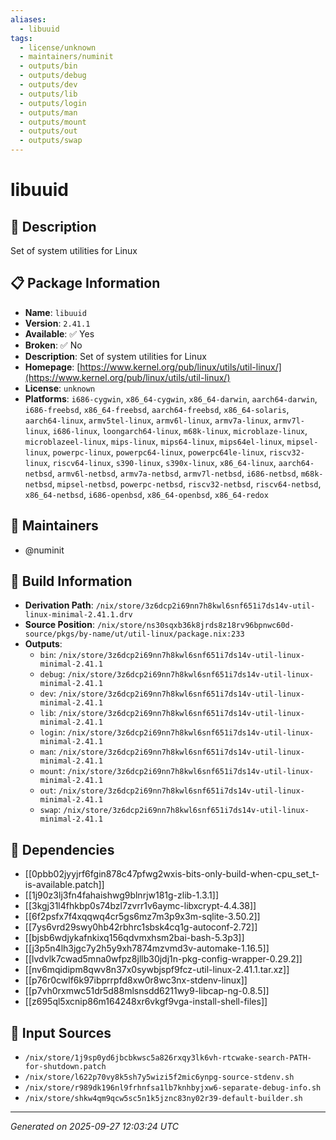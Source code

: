 ```yaml
---
aliases:
  - libuuid
tags:
  - license/unknown
  - maintainers/numinit
  - outputs/bin
  - outputs/debug
  - outputs/dev
  - outputs/lib
  - outputs/login
  - outputs/man
  - outputs/mount
  - outputs/out
  - outputs/swap
---
```


# libuuid

## 📝 Description

Set of system utilities for Linux

## 📋 Package Information

- **Name**: `libuuid`
- **Version**: `2.41.1`
- **Available**: ✅ Yes
- **Broken**: ✅ No
- **Description**: Set of system utilities for Linux
- **Homepage**: [https://www.kernel.org/pub/linux/utils/util-linux/](https://www.kernel.org/pub/linux/utils/util-linux/)
- **License**: `unknown`
- **Platforms**: `i686-cygwin`, `x86_64-cygwin`, `x86_64-darwin`, `aarch64-darwin`, `i686-freebsd`, `x86_64-freebsd`, `aarch64-freebsd`, `x86_64-solaris`, `aarch64-linux`, `armv5tel-linux`, `armv6l-linux`, `armv7a-linux`, `armv7l-linux`, `i686-linux`, `loongarch64-linux`, `m68k-linux`, `microblaze-linux`, `microblazeel-linux`, `mips-linux`, `mips64-linux`, `mips64el-linux`, `mipsel-linux`, `powerpc-linux`, `powerpc64-linux`, `powerpc64le-linux`, `riscv32-linux`, `riscv64-linux`, `s390-linux`, `s390x-linux`, `x86_64-linux`, `aarch64-netbsd`, `armv6l-netbsd`, `armv7a-netbsd`, `armv7l-netbsd`, `i686-netbsd`, `m68k-netbsd`, `mipsel-netbsd`, `powerpc-netbsd`, `riscv32-netbsd`, `riscv64-netbsd`, `x86_64-netbsd`, `i686-openbsd`, `x86_64-openbsd`, `x86_64-redox`
## 👥 Maintainers

- @numinit


## 🔧 Build Information

- **Derivation Path**: `/nix/store/3z6dcp2i69nn7h8kwl6snf651i7ds14v-util-linux-minimal-2.41.1.drv`
- **Source Position**: `/nix/store/ns30sqxb36k8jrds8z18rv96bpnwc60d-source/pkgs/by-name/ut/util-linux/package.nix:233`
- **Outputs**:
  - `bin`:  `/nix/store/3z6dcp2i69nn7h8kwl6snf651i7ds14v-util-linux-minimal-2.41.1`
  - `debug`:  `/nix/store/3z6dcp2i69nn7h8kwl6snf651i7ds14v-util-linux-minimal-2.41.1`
  - `dev`:  `/nix/store/3z6dcp2i69nn7h8kwl6snf651i7ds14v-util-linux-minimal-2.41.1`
  - `lib`:  `/nix/store/3z6dcp2i69nn7h8kwl6snf651i7ds14v-util-linux-minimal-2.41.1`
  - `login`:  `/nix/store/3z6dcp2i69nn7h8kwl6snf651i7ds14v-util-linux-minimal-2.41.1`
  - `man`:  `/nix/store/3z6dcp2i69nn7h8kwl6snf651i7ds14v-util-linux-minimal-2.41.1`
  - `mount`:  `/nix/store/3z6dcp2i69nn7h8kwl6snf651i7ds14v-util-linux-minimal-2.41.1`
  - `out`:  `/nix/store/3z6dcp2i69nn7h8kwl6snf651i7ds14v-util-linux-minimal-2.41.1`
  - `swap`:  `/nix/store/3z6dcp2i69nn7h8kwl6snf651i7ds14v-util-linux-minimal-2.41.1`

## 🔗 Dependencies

- [[0pbb02jyyjrf6fgin878c47pfwg2wxis-bits-only-build-when-cpu_set_t-is-available.patch]]
- [[1j90z3lj3fn4fahaishwg9blnrjw181g-zlib-1.3.1]]
- [[3kgj31l4fhkbp0s74bzl7zvrr1v6aymc-libxcrypt-4.4.38]]
- [[6f2psfx7f4xqqwq4cr5gs6mz7m3p9x3m-sqlite-3.50.2]]
- [[7ys6vrd29swy0hb42rbhrc1sbsk4cq1g-autoconf-2.72]]
- [[bjsb6wdjykafnkixq156qdvmxhsm2bai-bash-5.3p3]]
- [[j3p5n4lh3jgc7y2h5y9xh7874mzvmd3v-automake-1.16.5]]
- [[lvdvlk7cwad5mna0wfpz8jllb30jdj1n-pkg-config-wrapper-0.29.2]]
- [[nv6mqidipm8qwv8n37x0sywbjspf9fcz-util-linux-2.41.1.tar.xz]]
- [[p76r0cwlf6k97ibprrpfd8xw0r8wc3nx-stdenv-linux]]
- [[p7vh0rxmwc51dr5d88mlsnsdd6211wy9-libcap-ng-0.8.5]]
- [[z695ql5xcnip86m164248xr6vkgf9vga-install-shell-files]]

## 📁 Input Sources

- `/nix/store/1j9sp0yd6jbcbkwsc5a826rxqy3lk6vh-rtcwake-search-PATH-for-shutdown.patch`
- `/nix/store/l622p70vy8k5sh7y5wizi5f2mic6ynpg-source-stdenv.sh`
- `/nix/store/r989dk196nl9frhnfsa1lb7knhbyjxw6-separate-debug-info.sh`
- `/nix/store/shkw4qm9qcw5sc5n1k5jznc83ny02r39-default-builder.sh`

---
*Generated on 2025-09-27 12:03:24 UTC*
